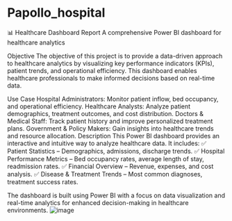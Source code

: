 # Papollo_hospital
📊 Healthcare Dashboard Report
A comprehensive Power BI dashboard for healthcare analytics

Objective
The objective of this project is to provide a data-driven approach to healthcare analytics by visualizing key performance indicators (KPIs), patient trends, and operational efficiency. This dashboard enables healthcare professionals to make informed decisions based on real-time data.

Use Case
Hospital Administrators: Monitor patient inflow, bed occupancy, and operational efficiency.
Healthcare Analysts: Analyze patient demographics, treatment outcomes, and cost distribution.
Doctors & Medical Staff: Track patient history and improve personalized treatment plans.
Government & Policy Makers: Gain insights into healthcare trends and resource allocation.
Description
This Power BI dashboard provides an interactive and intuitive way to analyze healthcare data. It includes:
✅ Patient Statistics – Demographics, admissions, discharge trends.
✅ Hospital Performance Metrics – Bed occupancy rates, average length of stay, readmission rates.
✅ Financial Overview – Revenue, expenses, and cost analysis.
✅ Disease & Treatment Trends – Most common diagnoses, treatment success rates.

The dashboard is built using Power BI with a focus on data visualization and real-time analytics for enhanced decision-making in healthcare environments.
![image](https://github.com/user-attachments/assets/7804c2f5-7404-4bcf-a307-34d6a380a8a8)
